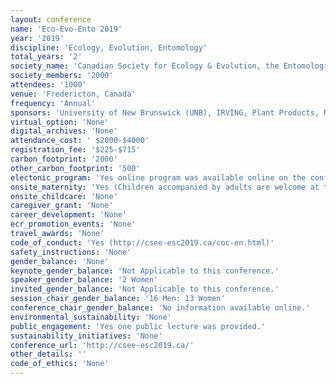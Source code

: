 ```yaml
---
layout: conference 
name: 'Eco-Evo-Ento 2019'
year: '2019'
discipline: 'Ecology, Evolution, Entomology'
total_years: '2'
society_name: 'Canadian Society for Ecology & Evolution, the Entomological Society of Canada, and the Acadian Entomological Society'
society_members: '2000'
attendees: '1000'
venue: 'Fredericton, Canada'
frequency: 'Annual'
sponsors: 'University of New Brunswick (UNB), IRVING, Plant Products, New Phytologist Trust, Atlantic Association for Research in the Mathematical Sciences, Project Learning Tree Canada, Sustainable Forestry Initiative, BASF, CORTEVA agriscience, Ecology and Evolution (an open access journal), Syngenta, The Royal Society Publishing, Forest Protection Limited, Canadian Society for Ecology and Evolution'
virtual_option: 'None'
digital_archives: 'None'
attendance_cost: ' $2000-$4000'
registration_fee: '$225-$715'
carbon_footprint: '2000'
other_carbon_footprint: '500'
electonic_program: 'Yes online program was available online on the conference website.'
onsite_maternity: 'Yes (Children accompanied by adults are welcome at the conference, as is (of course) breastfeeding anywhere. Please ask a volunteer or organizer if we can help with something. An infant care room is available in the Hilton, just across the skywalk from the convention centre. Caregivers can get keycards from the front desk to keep for the duration of the conference. The room will have comfortable chairs, cribs, and a minifridge. Please take advantage for any infant care needs (or to store your infant-care supplies).'
onsite_childcare: 'None'
caregiver_grant: 'None'
career_development: 'None'
ecr_promotion_events: 'None'
travel_awards: 'None'
code_of_conduct: 'Yes (http://csee-esc2019.ca/coc-en.html)'
safety_instructions: 'None'
gender_balance: 'None'
keynote_gender_balance: 'Not Applicable to this conference.'
speaker_gender_balance: '2 Women'
invited_gender_balance: 'Not Applicable to this conference.'
session_chair_gender_balance: '16 Men: 13 Women'
conference_chair_gender_balance: 'No information available online.'
environmental_sustainability: 'None'
public_engagement: 'Yes one public lecture was provided.'
sustainability_initiatives: 'None'
conference_url: 'http://csee-esc2019.ca/'
other_details: ''
code_of_ethics: 'None'
---
```

